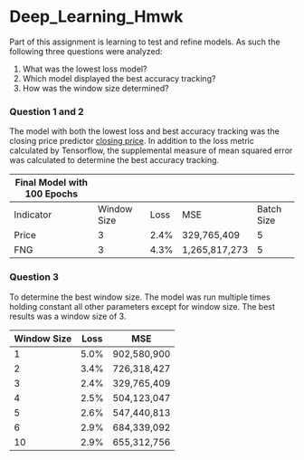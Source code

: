 # Deep_Learning_Hmwk

Part of this assignment is learning to test and refine models. As such the following three questions were analyzed:

1) What was the lowest loss model?
2) Which model displayed the best accuracy tracking?
3) How was the window size determined?

### Question 1 and 2

The model with both the lowest loss and best accuracy tracking was the closing price predictor [closing price](lstm_stock_predictor_closing.ipynb). In addition to the loss metric calculated by Tensorflow, the supplemental measure of mean squared error was calculated to determine the best accuracy tracking.

| Final Model with 100 Epochs |             |      |     |            |
| --------------------------- | ----------- | ---- | --- | ---------- |
| Indicator                   | Window Size | Loss | MSE | Batch Size |
| Price                       | 3           | 2.4% |         329,765,409 | 5 |
| FNG                         | 3           | 4.3% |     1,265,817,273 | 5 |



### Question 3

To determine the best window size. The model was run multiple times holding constant all other parameters except for window size. The best results was a window size of 3.

| Window Size | Loss | MSE                 |
| ----------- | ---- | ------------------- |
| 1           | 5.0% |         902,580,900 |
| 2           | 3.4% |         726,318,427 |
| 3           | 2.4% |         329,765,409 |
| 4           | 2.5% |         504,123,047 |
| 5           | 2.6% |         547,440,813 |
| 6           | 2.9% |         684,339,092 |
| 10          | 2.9% |         655,312,756 |

